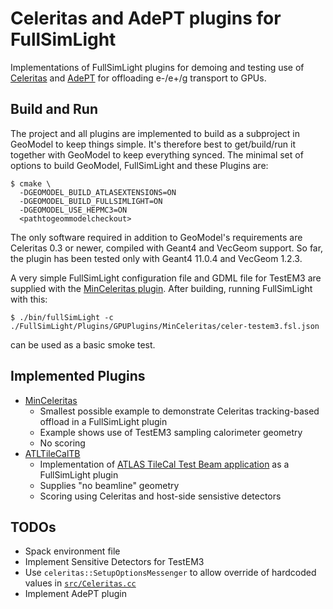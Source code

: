 # Celeritas and AdePT plugins for FullSimLight

Implementations of FullSimLight plugins for demoing and testing use of 
[Celeritas](https://github.com/celeritas-project/celeritas) and [AdePT](https://github.com/apt-sim/adept)
for offloading e-/e+/g transport to GPUs.

## Build and Run
The project and all plugins are implemented to build as a subproject in GeoModel to keep things simple.
It's therefore best to get/build/run it together with GeoModel to keep everything synced.
The minimal set of options to build GeoModel, FullSimLight and these Plugins are:

```console
$ cmake \
  -DGEOMODEL_BUILD_ATLASEXTENSIONS=ON
  -DGEOMODEL_BUILD_FULLSIMLIGHT=ON
  -DGEOMODEL_USE_HEPMC3=ON
  <pathtogeommodelcheckout>
```

The only software required in addition to GeoModel's requirements are Celeritas 0.3 or newer,
compiled with Geant4 and VecGeom support. So far, the plugin has been tested only with Geant4 11.0.4
and VecGeom 1.2.3.

A very simple FullSimLight configuration file and GDML file for TestEM3 are supplied
with the [MinCeleritas plugin](./MinCeleritas). After building, running FullSimLight with this:

```console
$ ./bin/fullSimLight -c ./FullSimLight/Plugins/GPUPlugins/MinCeleritas/celer-testem3.fsl.json
```

can be used as a basic smoke test.

## Implemented Plugins
- [MinCeleritas](./MinCeleritas/README.md)
  - Smallest possible example to demonstrate Celeritas tracking-based offload in a FullSimLight plugin
  - Example shows use of TestEM3 sampling calorimeter geometry
  - No scoring
- [ATLTileCalTB](./ATLTileCalTB/README.md)
  - Implementation of [ATLAS TileCal Test Beam application](https://github.com/celeritas-project/atlas-tilecal-integration/)
    as a FullSimLight plugin
  - Supplies "no beamline" geometry
  - Scoring using Celeritas and host-side sensistive detectors

## TODOs
- Spack environment file
- Implement Sensitive Detectors for TestEM3
- Use `celeritas::SetupOptionsMessenger` to allow override of hardcoded values in [`src/Celeritas.cc`](src/Celeritas.cc)
- Implement AdePT plugin
